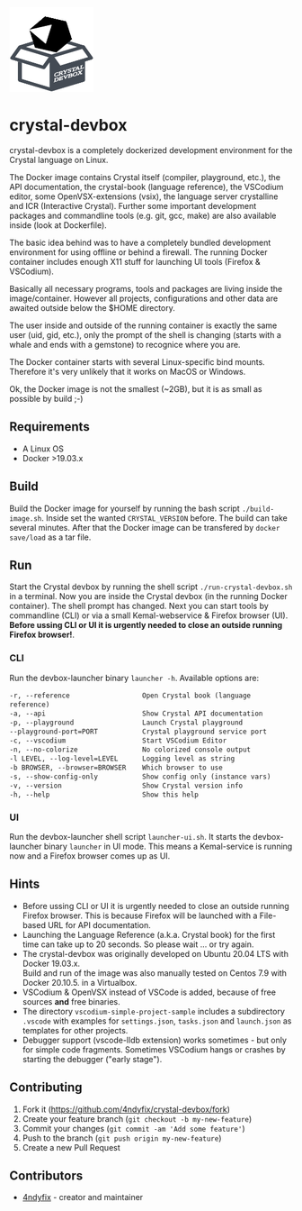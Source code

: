 
<img src="public/images/crystal-devbox.png" width="150" height="150" />

# crystal-devbox

crystal-devbox is a completely dockerized development environment for the Crystal language
on Linux.

The Docker image contains Crystal itself (compiler, playground, etc.),
the API documentation, the crystal-book (language reference), the VSCodium editor,
some OpenVSX-extensions (vsix), the language server crystalline and ICR (Interactive Crystal).
Further some important development packages and commandline tools (e.g. git, gcc, make)
are also available inside (look at Dockerfile).  

The basic idea behind was to have a completely bundled development environment
for using offline or behind a firewall. 
The running Docker container includes enough X11 stuff for launching UI tools (Firefox & VSCodium).

Basically all necessary programs, tools and packages are living inside the image/container.
However all projects, configurations and other data are awaited outside below the $HOME
directory. 

The user inside and outside of the running container is exactly the same user (uid, gid, etc.),
only the prompt of the shell is changing (starts with a whale and ends with a gemstone) to recognice where you are.

The Docker container starts with several Linux-specific bind mounts. Therefore it's very unlikely that it works on MacOS or Windows.

Ok, the Docker image is not the smallest (~2GB), but it is as small as possible by build ;-)

## Requirements

* A Linux OS
* Docker >19.03.x

## Build

Build the Docker image for yourself by running the bash script ``./build-image.sh``. Inside set the wanted ``CRYSTAL_VERSION`` before. The build can take several minutes.
After that the Docker image can be transfered by ``docker save/load`` as a tar file.

## Run

Start the Crystal devbox by running the shell script ``./run-crystal-devbox.sh`` in a terminal.
Now you are inside the Crystal devbox (in the running Docker container). The shell prompt has changed. Next you can start tools by commandline (CLI) or via a small Kemal-webservice & Firefox browser (UI).
**Before ussing CLI or UI it is urgently needed to close an outside running Firefox browser!**.

### CLI

Run the devbox-launcher binary ``launcher -h``. Available options are:
```code
-r, --reference                  Open Crystal book (language reference)
-a, --api                        Show Crystal API documentation
-p, --playground                 Launch Crystal playground
--playground-port=PORT           Crystal playground service port
-c, --vscodium                   Start VSCodium Editor
-n, --no-colorize                No colorized console output
-l LEVEL, --log-level=LEVEL      Logging level as string
-b BROWSER, --browser=BROWSER    Which browser to use
-s, --show-config-only           Show config only (instance vars)
-v, --version                    Show Crystal version info
-h, --help                       Show this help
```

### UI

Run the devbox-launcher shell script ``launcher-ui.sh``. It starts the devbox-launcher binary
``launcher`` in UI mode. This means a Kemal-service is running now and a Firefox browser comes up
as UI.

## Hints
* Before ussing CLI or UI it is urgently needed to close an outside running Firefox browser.
This is because Firefox will be launched with a File-based URL for API documentation. 
* Launching the Language Reference (a.k.a. Crystal book) for the first time can take up to 20 seconds. So please wait ... or try again.
* The crystal-devbox was originally developed on Ubuntu 20.04 LTS with Docker 19.03.x.  
Build and run of the image was also manually tested on Centos 7.9 with Docker 20.10.5.
in a Virtualbox.
* VSCodium & OpenVSX instead of VSCode is added, because of free sources **and** free binaries.
* The directory ``vscodium-simple-project-sample`` includes a subdirectory ``.vscode`` with examples
for ``settings.json``, ``tasks.json`` and ``launch.json`` as templates for other projects.
* Debugger support (vscode-lldb extension) works sometimes - but only for simple code fragments.
Sometimes VSCodium hangs or crashes by starting the debugger ("early stage").   

## Contributing

1. Fork it (<https://github.com/4ndyfix/crystal-devbox/fork>)
2. Create your feature branch (`git checkout -b my-new-feature`)
3. Commit your changes (`git commit -am 'Add some feature'`)
4. Push to the branch (`git push origin my-new-feature`)
5. Create a new Pull Request

## Contributors

- [4ndyfix](https://github.com/4ndyfix) - creator and maintainer
